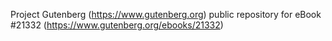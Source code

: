 Project Gutenberg (https://www.gutenberg.org) public repository for eBook #21332 (https://www.gutenberg.org/ebooks/21332)
